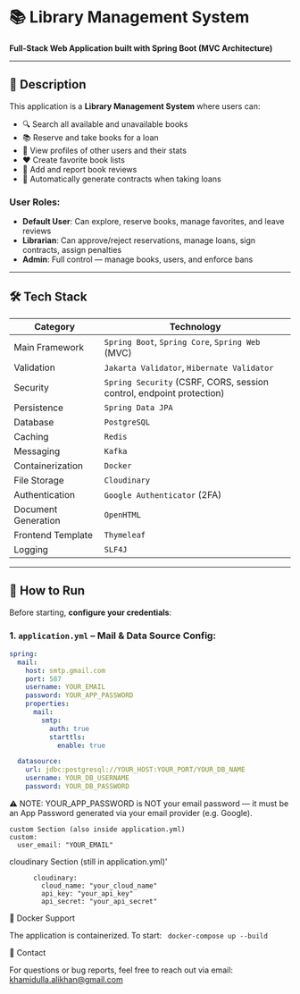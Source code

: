 # 📚 Library Management System

**Full-Stack Web Application built with Spring Boot (MVC Architecture)**

---

## 🧠 Description

This application is a **Library Management System** where users can:

- 🔍 Search all available and unavailable books
- 📚 Reserve and take books for a loan
- 👤 View profiles of other users and their stats
- ❤️ Create favorite book lists
- 📝 Add and report book reviews
- 📄 Automatically generate contracts when taking loans

### User Roles:
- **Default User**: Can explore, reserve books, manage favorites, and leave reviews
- **Librarian**: Can approve/reject reservations, manage loans, sign contracts, assign penalties
- **Admin**: Full control — manage books, users, and enforce bans

---

## 🛠️ Tech Stack

| Category               | Technology                                                                 |
|------------------------|-----------------------------------------------------------------------------|
| Main Framework         | `Spring Boot`, `Spring Core`, `Spring Web` (MVC)                           |
| Validation             | `Jakarta Validator`, `Hibernate Validator`                                 |
| Security               | `Spring Security` (CSRF, CORS, session control, endpoint protection)       |
| Persistence            | `Spring Data JPA`                                                           |
| Database               | `PostgreSQL`                                                                |
| Caching                | `Redis`                                                                     |
| Messaging              | `Kafka`                                                                     |
| Containerization       | `Docker`                                                                    |
| File Storage           | `Cloudinary`                                                                |
| Authentication         | `Google Authenticator` (2FA)                                                |
| Document Generation    | `OpenHTML`                                                                  |
| Frontend Template      | `Thymeleaf`                                                                 |
| Logging                | `SLF4J`                                                                      |

---

## 🚀 How to Run

Before starting, **configure your credentials**:

### 1. `application.yml` – Mail & Data Source Config:
```yaml
spring:
  mail:
    host: smtp.gmail.com
    port: 587
    username: YOUR_EMAIL
    password: YOUR_APP_PASSWORD
    properties:
      mail:
        smtp:
          auth: true
          starttls:
            enable: true

  datasource:
    url: jdbc:postgresql://YOUR_HOST:YOUR_PORT/YOUR_DB_NAME
    username: YOUR_DB_USERNAME
    password: YOUR_DB_PASSWORD
```

⚠️ NOTE: YOUR_APP_PASSWORD is NOT your email password — it must be an App Password
generated via your email provider (e.g. Google).

    custom Section (also inside application.yml)
    custom:
      user_email: "YOUR_EMAIL"
      
cloudinary Section (still in application.yml)'

          cloudinary:          
            cloud_name: "your_cloud_name"            
            api_key: "your_api_key"            
            api_secret: "your_api_secret"
  

🐳 Docker Support

The application is containerized. To start:
   ``` docker-compose up --build```


💬 Contact

For questions or bug reports, feel free to reach out via email: khamidulla.alikhan@gmail.com
